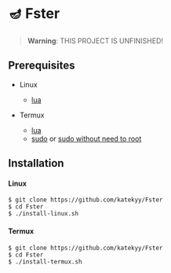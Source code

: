 # 🪔 Fster

> **Warning**:
> THIS PROJECT IS UNFINISHED!

## Prerequisites
- Linux
  - [lua]

- Termux
  - [lua]
  - [sudo] or [sudo without need to root]

## Installation
#### Linux
```console
$ git clone https://github.com/katekyy/Fster
$ cd Fster
$ ./install-linux.sh
```

#### Termux
```console
$ git clone https://github.com/katekyy/Fster
$ cd Fster
$ ./install-termux.sh
```

[lua]: https://www.lua.org/download.html
[sudo]: https://github.com/buzzkillhardball/tsu-for-termux
[sudo without need to root]: https://github.com/virtual-designer/termux-sudo-without-root
